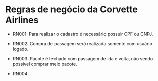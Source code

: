 # Regras de negócio da Corvette Airlines

- RN001: Para realizar o cadastro é necessário possuir CPF ou CNPJ.

- RN002: Compra de passagem será realizada somente com usuário logado.

- RN003: Pacote é fechado com passagem de ida e volta, não sendo possivel comprar meio pacote.

- RN004: 